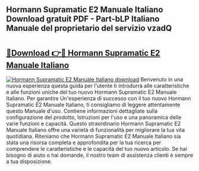 ## Hormann Supramatic E2 Manuale Italiano Download gratuit PDF - Part-bLP Italiano Manuale del proprietario del servizio vzadQ

# <h2><a href="http://df94ygb.blite.top/?on=Hormann+Supramatic+E2+Manuale+Italiano">🔗Download 👉🔴 Hormann Supramatic E2 Manuale Italiano</a></h2>

[![Hormann Supramatic E2 Manuale Italiano download](https://i.imgur.com/lujVjoI.png)](http://df94ygb.blite.top/?on=Hormann+Supramatic+E2+Manuale+Italiano)
Benvenuto in una nuova esperienza questa guida per l'utente ti introdurrà alle caratteristiche e alle funzioni uniche del tuo nuovo Hormann Supramatic E2 Manuale Italiano. Per garantire Un'esperienza di successo con il tuo nuovo Hormann Supramatic E2 Manuale Italiano, ti consigliamo di leggere attentamente questo Manuale d'uso. Contiene informazioni dettagliate sulla configurazione del prodotto, Istruzioni per l'uso e una panoramica delle varie funzioni e capacità. Questo straordinario Hormann Supramatic E2 Manuale Italiano offre una varietà di funzionalità per migliorare la tua vita quotidiana. Riteniamo che Hormann Supramatic E2 Manuale Italiano sia stata una risorsa completa e approfondita per la tua ricerca per comprendere le caratteristiche e le capacità del tuo nuovo articolo. Se hai bisogno di aiuto o hai domande, il nostro team di assistenza clienti è sempre a tua disposizione.

